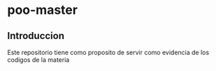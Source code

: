 # poo-master
## Introduccion
Este repositorio tiene como proposito de servir como evidencia de los codigos de la materia


